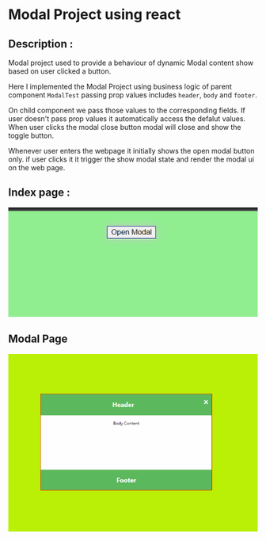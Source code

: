 # Modal Project using react

## Description :

Modal project used to provide a behaviour of dynamic Modal content show based on user clicked a button.

Here I implemented the Modal Project using business logic of parent component `ModalTest` passing prop values includes `header`, `body` and `footer`.

On child component we pass those values to the corresponding fields. If user doesn't pass prop values it automatically access the defalut values. When user clicks the modal close button modal will close and show the toggle button.

Whenever user enters the webpage it initially shows the open modal button only. if user clicks it it trigger the show modal state and render the modal ui on the web page.

## Index page :

![alt text](./images/button.png)

## Modal Page

![alt text](./images/modal.png)
